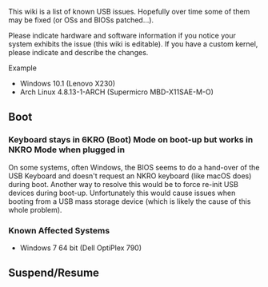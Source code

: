 This wiki is a list of known USB issues. Hopefully over time some of them may be fixed (or OSs and BIOSs patched...).

Please indicate hardware and software information if you notice your system exhibits the issue (this wiki is editable). If you have a custom kernel, please indicate and describe the changes.

Example

- Windows 10.1 (Lenovo X230)
- Arch Linux 4.8.13-1-ARCH (Supermicro MBD-X11SAE-M-O)

## Boot

### Keyboard stays in 6KRO (Boot) Mode on boot-up but works in NKRO Mode when plugged in

On some systems, often Windows, the BIOS seems to do a hand-over of the USB Keyboard and doesn't request an NKRO keyboard (like macOS does) during boot.
Another way to resolve this would be to force re-init USB devices during boot-up. Unfortunately this would cause issues when booting from a USB mass storage device (which is likely the cause of this whole problem).

### Known Affected Systems

- Windows 7 64 bit (Dell OptiPlex 790)

## Suspend/Resume
